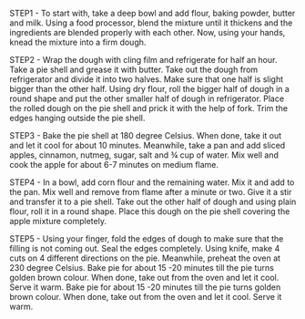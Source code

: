 STEP1 -
To start with, take a deep bowl and add flour, baking powder, butter and milk. Using a food processor, blend the mixture until it thickens and the ingredients are blended properly with each other. Now, using your hands, knead the mixture into a firm dough.

STEP2 -
Wrap the dough with cling film and refrigerate for half an hour. Take a pie shell and grease it with butter. Take out the dough from refrigerator and divide it into two halves. Make sure that one half is slight bigger than the other half. Using dry flour, roll the bigger half of dough in a round shape and put the other smaller half of dough in refrigerator. Place the rolled dough on the pie shell and prick it with the help of fork. Trim the edges hanging outside the pie shell.

STEP3 -
Bake the pie shell at 180 degree Celsius. When done, take it out and let it cool for about 10 minutes. Meanwhile, take a pan and add sliced apples, cinnamon, nutmeg, sugar, salt and ¾ cup of water. Mix well and cook the apple for about 6-7 minutes on medium flame.

STEP4 -
In a bowl, add corn flour and the remaining water. Mix it and add to the pan. Mix well and remove from flame after a minute or two. Give it a stir and transfer it to a pie shell. Take out the other half of dough and using plain flour, roll it in a round shape. Place this dough on the pie shell covering the apple mixture completely.

STEP5 -
Using your finger, fold the edges of dough to make sure that the filling is not coming out. Seal the edges completely. Using knife, make 4 cuts on 4 different directions on the pie. Meanwhile, preheat the oven at 230 degree Celsius. Bake pie for about 15 -20 minutes till the pie turns golden brown colour. When done, take out from the oven and let it cool. Serve it warm. Bake pie for about 15 -20 minutes till the pie turns golden brown colour. When done, take out from the oven and let it cool. Serve it warm.